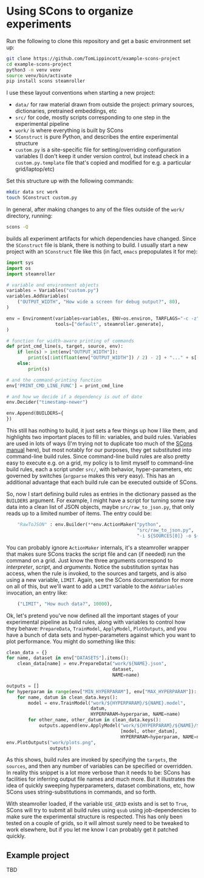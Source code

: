 # Using SCons to organize experiments

Run the following to clone this repository and get a basic environment set up:

```bash
git clone https://github.com/TomLippincott/example-scons-project
cd example-scons-project
python3 -m venv venv
source venv/bin/activate
pip install scons steamroller
```

I use these layout conventions when starting a new project:

* `data/` for raw material drawn from outside the project: primary sources, dictionaries, pretrained embeddings, etc
* `src/` for code, mostly scripts corresponding to one step in the experimental pipeline
* `work/` is where everything is built by SCons
* `SConstruct` is pure Python, and describes the entire experimental structure
* `custom.py` is a site-specific file for setting/overriding configuration variables (I don't keep it under version control, but instead check in a `custom.py.template` file that's copied and modified for e.g. a particular grid/laptop/etc)

Set this structure up with the following commands:

```bash
mkdir data src work
touch SConstruct custom.py
```

In general, after making changes to any of the files outside of the `work/` directory, running:

```bash
scons -Q
```

builds all experiment artifacts for which dependencies have changed.  Since the `SConstruct` file is blank, there is nothing to build.  I usually start a new project with an `SConstruct` file like this (in fact, `emacs` prepopulates it for me):

```python
import sys
import os
import steamroller

# variable and environment objects
variables = Variables("custom.py")
variables.AddVariables(
    ("OUTPUT_WIDTH", "How wide a screen for debug output?", 80),
)

env = Environment(variables=variables, ENV=os.environ, TARFLAGS="-c -z", TARSUFFIX=".tgz",
                  tools=["default", steamroller.generate],
)

# function for width-aware printing of commands
def print_cmd_line(s, target, source, env):
    if len(s) > int(env["OUTPUT_WIDTH"]):
        print(s[:int(float(env["OUTPUT_WIDTH"]) / 2) - 2] + "..." + s[-int(float(env["OUTPUT_WIDTH"]) / 2) + 1:])
    else:
        print(s)

# and the command-printing function
env['PRINT_CMD_LINE_FUNC'] = print_cmd_line

# and how we decide if a dependency is out of date
env.Decider("timestamp-newer")

env.Append(BUILDERS={
})
```

This still has nothing to build, it just sets a few things up how I like them, and highlights two important places to fill in: variables, and build rules.  Variables are used in lots of ways (I'm trying not to duplicate too much of the [SCons manual](https://scons.org/documentation.html) here), but most notably for our purposes, they get substituted into command-line build rules.  Since command-line build rules are also pretty easy to execute e.g. on a grid, my policy is to limit myself to command-line build rules, each a script under `src/`, with behavior, hyper-parameters, etc governed by switches (`argparse` makes this very easy).  This has an additional advantage that each build rule can be executed outside of SCons.

So, now I start defining build rules as entries in the dictionary passed as the `BUILDERS` argument.  For example, I might have a script for turning some raw data into a clean list of JSON objects, maybe `src/raw_to_json.py`, that only reads up to a limited number of items.  The entry could be:

```python
    "RawToJSON" : env.Builder(**env.ActionMaker("python",
                                                "src/raw_to_json.py",
                                                "-i ${SOURCES[0]} -o ${TARGETS[0]} -l ${LIMIT}")),
```

You can probably ignore `ActionMaker` internals, it's a steamroller wrapper that makes sure SCons tracks the script file and can (if needed) run the command on a grid.  Just know the three arguments correspond to *interpreter*, *script*, and *arguments*.  Notice the substitution syntax has access, when the rule is invoked, to the sources and targets, and is also using a new variable, `LIMIT`.  Again, see the SCons documentation for more on all of this, but we'll want to add a `LIMIT` variable to the `AddVariables` invocation, an entry like:

```python
    ("LIMIT", "How much data?", 10000),
```

Ok, let's pretend you've now defined all the important stages of your experimental pipeline as build rules, along with variables to control how they behave: `PrepareData`, `TrainModel`, `ApplyModel`, `PlotOutputs`, and you have a bunch of data sets and hyper-parameters against which you want to plot performance.  You might do something like this:

```python
clean_data = {}
for name, dataset in env["DATASETS"].items():
    clean_data[name] = env.PrepareData("work/${NAME}.json", 
                                       dataset,
                                       NAME=name)

outputs = []
for hyperparam in range(env["MIN_HYPERPARAM"], env["MAX_HYPERPARAM"]):
    for name, datum in clean_data.keys():
        model = env.TrainModel("work/${HYPERPARAM}/${NAME}.model", 
                               datum, 
                               HYPERPARAM=hyperparam, NAME=name)
        for other_name, other_datum in clean_data.keys():
            outputs.append(env.ApplyModel("work/${HYPERPARAM}/${NAME}/${OTHER_NAME}.output",
                                          [model, other_datum],
                                          HYPERPARAM=hyperparam, NAME=name, OTHER_NAME=other_name))
env.PlotOutputs("work/plots.png",
                outputs)
```
As this shows, build rules are invoked by specifying the `targets`, the `sources`, and then any number of variables can be specified or overridden.  In reality this snippet is a lot more verbose than it needs to be: SCons has facilities for inferring output file names and much more.  But it illustrates the idea of quickly sweeping hyperparameters, dataset combinations, etc, how SCons uses string-substitutions in commands, and so forth.

With steamroller loaded, if the variable `USE_GRID` exists and is set to `True`, SCons will try to submit all build rules using `qsub` using job-dependencies to make sure the experimental structure is respected.  This has only been tested on a couple of grids, so it will almost surely need to be tweaked to work elsewhere, but if you let me know I can probably get it patched quickly.

## Example project

TBD
